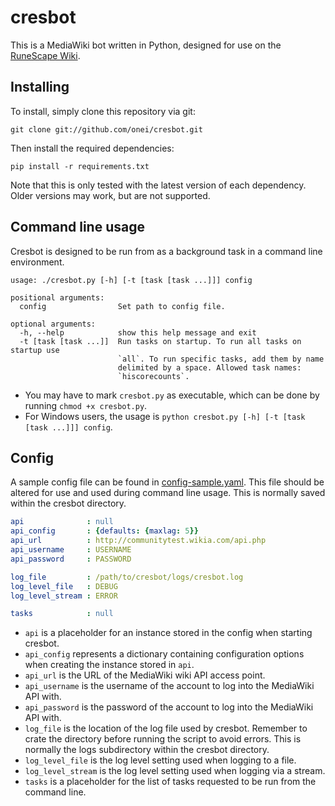 cresbot
=======


This is a MediaWiki bot written in Python, designed for use on the [RuneScape Wiki](http://runescape.wikia.com/wiki/RuneScape_Wiki).

## Installing
To install, simply clone this repository via git:
```
git clone git://github.com/onei/cresbot.git
```

Then install the required dependencies:
```
pip install -r requirements.txt
```
Note that this is only tested with the latest version of each dependency. Older versions may work, but are not supported.

## Command line usage
Cresbot is designed to be run from as a background task in a command line environment.
```
usage: ./cresbot.py [-h] [-t [task [task ...]]] config

positional arguments:
  config                Set path to config file.

optional arguments:
  -h, --help            show this help message and exit
  -t [task [task ...]]  Run tasks on startup. To run all tasks on startup use
                        `all`. To run specific tasks, add them by name
                        delimited by a space. Allowed task names:
                        `hiscorecounts`.
```
* You may have to mark `cresbot.py` as executable, which can be done by running `chmod +x cresbot.py`.
* For Windows users, the usage is `python cresbot.py [-h] [-t [task [task ...]]] config`.

## Config
A sample config file can be found in [config-sample.yaml](https://github.com/onei/cresbot/blob/master/config-sample.yaml). This file should be altered for use and used during command line usage. This is normally saved within the cresbot directory.
```yaml
api              : null
api_config       : {defaults: {maxlag: 5}}
api_url          : http://communitytest.wikia.com/api.php
api_username     : USERNAME
api_password     : PASSWORD

log_file         : /path/to/cresbot/logs/cresbot.log
log_level_file   : DEBUG
log_level_stream : ERROR

tasks            : null
```
* `api` is a placeholder for an instance stored in the config when starting cresbot.
* `api_config` represents a dictionary containing configuration options when creating the instance stored in `api`.
* `api_url` is the URL of the MediaWiki wiki API access point.
* `api_username` is the username of the account to log into the MediaWiki API with.
* `api_password` is the password of the account to log into the MediaWiki API with.
* `log_file` is the location of the log file used by cresbot. Remember to crate the directory before running the script to avoid errors. This is normally the logs subdirectory within the cresbot directory.
* `log_level_file` is the log level setting used when logging to a file.
* `log_level_stream` is the log level setting used when logging via a stream.
* `tasks` is a placeholder for the list of tasks requested to be run from the command line.
 
